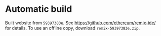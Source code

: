 # Automatic build
Built website from `59397383e`. See https://github.com/ethereum/remix-ide/ for details.
To use an offline copy, download `remix-59397383e.zip`.

